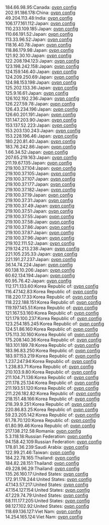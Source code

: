 184.66.98.95:Canada: [ovpn config](vpn/184_66_98_95.ovpn)  
202.91.186.178:China: [ovpn config](vpn/202_91_186_178.ovpn)  
49.204.113.48:India: [ovpn config](vpn/49_204_113_48.ovpn)  
106.177.161.112:Japan: [ovpn config](vpn/106_177_161_112.ovpn)  
110.233.109.185:Japan: [ovpn config](vpn/110_233_109_185.ovpn)  
110.66.191.52:Japan: [ovpn config](vpn/110_66_191_52.ovpn)  
113.33.96.52:Japan: [ovpn config](vpn/113_33_96_52.ovpn)  
118.16.40.78:Japan: [ovpn config](vpn/118_16_40_78.ovpn)  
118.86.179.98:Japan: [ovpn config](vpn/118_86_179_98.ovpn)  
121.92.30.10:Japan: [ovpn config](vpn/121_92_30_10.ovpn)  
122.208.194.123:Japan: [ovpn config](vpn/122_208_194_123.ovpn)  
123.198.242.158:Japan: [ovpn config](vpn/123_198_242_158.ovpn)  
124.159.146.40:Japan: [ovpn config](vpn/124_159_146_40.ovpn)  
124.209.250.69:Japan: [ovpn config](vpn/124_209_250_69.ovpn)  
124.98.153.198:Japan: [ovpn config](vpn/124_98_153_198.ovpn)  
125.202.133.36:Japan: [ovpn config](vpn/125_202_133_36.ovpn)  
125.9.16.61:Japan: [ovpn config](vpn/125_9_16_61.ovpn)  
126.102.192.236:Japan: [ovpn config](vpn/126_102_192_236.ovpn)  
126.227.59.78:Japan: [ovpn config](vpn/126_227_59_78.ovpn)  
126.43.234.196:Japan: [ovpn config](vpn/126_43_234_196.ovpn)  
126.60.201.191:Japan: [ovpn config](vpn/126_60_201_191.ovpn)  
131.147.203.90:Japan: [ovpn config](vpn/131_147_203_90.ovpn)  
153.137.52.223:Japan: [ovpn config](vpn/153_137_52_223.ovpn)  
153.203.130.243:Japan: [ovpn config](vpn/153_203_130_243.ovpn)  
153.228.196.46:Japan: [ovpn config](vpn/153_228_196_46.ovpn)  
180.220.81.40:Japan: [ovpn config](vpn/180_220_81_40.ovpn)  
183.76.242.86:Japan: [ovpn config](vpn/183_76_242_86.ovpn)  
1.66.34.52:Japan: [ovpn config](vpn/1_66_34_52.ovpn)  
207.65.219.163:Japan: [ovpn config](vpn/207_65_219_163.ovpn)  
211.19.67.135:Japan: [ovpn config](vpn/211_19_67_135.ovpn)  
219.100.37.104:Japan: [ovpn config](vpn/219_100_37_104.ovpn)  
219.100.37.105:Japan: [ovpn config](vpn/219_100_37_105.ovpn)  
219.100.37.107:Japan: [ovpn config](vpn/219_100_37_107.ovpn)  
219.100.37.177:Japan: [ovpn config](vpn/219_100_37_177.ovpn)  
219.100.37.182:Japan: [ovpn config](vpn/219_100_37_182.ovpn)  
219.100.37.19:Japan: [ovpn config](vpn/219_100_37_19.ovpn)  
219.100.37.31:Japan: [ovpn config](vpn/219_100_37_31.ovpn)  
219.100.37.49:Japan: [ovpn config](vpn/219_100_37_49.ovpn)  
219.100.37.51:Japan: [ovpn config](vpn/219_100_37_51.ovpn)  
219.100.37.55:Japan: [ovpn config](vpn/219_100_37_55.ovpn)  
219.100.37.58:Japan: [ovpn config](vpn/219_100_37_58.ovpn)  
219.100.37.86:Japan: [ovpn config](vpn/219_100_37_86.ovpn)  
219.100.37.87:Japan: [ovpn config](vpn/219_100_37_87.ovpn)  
219.100.37.96:Japan: [ovpn config](vpn/219_100_37_96.ovpn)  
219.102.111.52:Japan: [ovpn config](vpn/219_102_111_52.ovpn)  
219.124.213.238:Japan: [ovpn config](vpn/219_124_213_238.ovpn)  
221.105.235.33:Japan: [ovpn config](vpn/221_105_235_33.ovpn)  
221.191.27.237:Japan: [ovpn config](vpn/221_191_27_237.ovpn)  
36.14.74.224:Japan: [ovpn config](vpn/36_14_74_224.ovpn)  
60.138.10.206:Japan: [ovpn config](vpn/60_138_10_206.ovpn)  
60.62.134.194:Japan: [ovpn config](vpn/60_62_134_194.ovpn)  
60.95.76.42:Japan: [ovpn config](vpn/60_95_76_42.ovpn)  
112.171.133.60:Korea Republic of: [ovpn config](vpn/112_171_133_60.ovpn)  
116.47.142.83:Korea Republic of: [ovpn config](vpn/116_47_142_83.ovpn)  
118.220.17.33:Korea Republic of: [ovpn config](vpn/118_220_17_33.ovpn)  
118.222.188.151:Korea Republic of: [ovpn config](vpn/118_222_188_151.ovpn)  
119.197.145.51:Korea Republic of: [ovpn config](vpn/119_197_145_51.ovpn)  
121.167.53.160:Korea Republic of: [ovpn config](vpn/121_167_53_160.ovpn)  
121.179.100.237:Korea Republic of: [ovpn config](vpn/121_179_100_237.ovpn)  
123.254.185.245:Korea Republic of: [ovpn config](vpn/123_254_185_245.ovpn)  
124.51.86.160:Korea Republic of: [ovpn config](vpn/124_51_86_160.ovpn)  
175.113.30.160:Korea Republic of: [ovpn config](vpn/175_113_30_160.ovpn)  
175.208.140.36:Korea Republic of: [ovpn config](vpn/175_208_140_36.ovpn)  
183.101.189.78:Korea Republic of: [ovpn config](vpn/183_101_189_78.ovpn)  
183.96.83.250:Korea Republic of: [ovpn config](vpn/183_96_83_250.ovpn)  
183.97.153.219:Korea Republic of: [ovpn config](vpn/183_97_153_219.ovpn)  
1.237.247.94:Korea Republic of: [ovpn config](vpn/1_237_247_94.ovpn)  
1.238.83.71:Korea Republic of: [ovpn config](vpn/1_238_83_71.ovpn)  
210.103.9.80:Korea Republic of: [ovpn config](vpn/210_103_9_80.ovpn)  
211.104.71.136:Korea Republic of: [ovpn config](vpn/211_104_71_136.ovpn)  
211.178.25.134:Korea Republic of: [ovpn config](vpn/211_178_25_134.ovpn)  
211.193.51.120:Korea Republic of: [ovpn config](vpn/211_193_51_120.ovpn)  
211.226.182.82:Korea Republic of: [ovpn config](vpn/211_226_182_82.ovpn)  
218.151.48.166:Korea Republic of: [ovpn config](vpn/218_151_48_166.ovpn)  
218.39.9.251:Korea Republic of: [ovpn config](vpn/218_39_9_251.ovpn)  
220.86.83.25:Korea Republic of: [ovpn config](vpn/220_86_83_25.ovpn)  
59.23.205.142:Korea Republic of: [ovpn config](vpn/59_23_205_142.ovpn)  
61.78.70.120:Korea Republic of: [ovpn config](vpn/61_78_70_120.ovpn)  
61.80.99.46:Korea Republic of: [ovpn config](vpn/61_80_99_46.ovpn)  
217.138.212.58:Romania: [ovpn config](vpn/217_138_212_58.ovpn)  
5.3.118.18:Russian Federation: [ovpn config](vpn/5_3_118_18.ovpn)  
94.158.42.109:Russian Federation: [ovpn config](vpn/94_158_42_109.ovpn)  
178.81.36.239:Saudi Arabia: [ovpn config](vpn/178_81_36_239.ovpn)  
122.99.21.46:Taiwan: [ovpn config](vpn/122_99_21_46.ovpn)  
184.22.78.165:Thailand: [ovpn config](vpn/184_22_78_165.ovpn)  
184.82.28.151:Thailand: [ovpn config](vpn/184_82_28_151.ovpn)  
49.228.96.29:Thailand: [ovpn config](vpn/49_228_96_29.ovpn)  
135.26.160.17:United States: [ovpn config](vpn/135_26_160_17.ovpn)  
172.91.178.244:United States: [ovpn config](vpn/172_91_178_244.ovpn)  
47.143.57.217:United States: [ovpn config](vpn/47_143_57_217.ovpn)  
47.154.127.154:United States: [ovpn config](vpn/47_154_127_154.ovpn)  
47.229.74.79:United States: [ovpn config](vpn/47_229_74_79.ovpn)  
68.111.177.205:United States: [ovpn config](vpn/68_111_177_205.ovpn)  
98.127.102.92:United States: [ovpn config](vpn/98_127_102_92.ovpn)  
118.69.136.127:Viet Nam: [ovpn config](vpn/118_69_136_127.ovpn)  
14.254.165.124:Viet Nam: [ovpn config](vpn/14_254_165_124.ovpn)  
